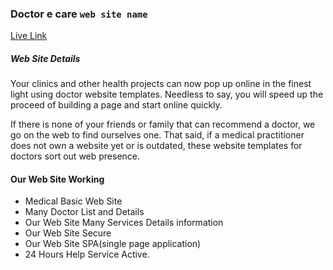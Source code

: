 ### Doctor e care `web site name`

[Live Link](https://doctor-e-care-s.web.app/)

##### Web Site Details

<p>Your clinics and other health projects can now pop up online in the finest light using doctor website templates. Needless to say, you will speed up the proceed of building a page and start online quickly.</p>
<p>If there is none of your friends or family that can recommend a doctor, we go on the web to find ourselves one. That said, if a medical practitioner does not own a website yet or is outdated, these website templates for doctors sort out web presence.</p>

#### Our Web Site Working

- Medical Basic Web Site
- Many Doctor List and Details
- Our Web Site Many Services Details information
- Our Web Site Secure
- Our Web Site SPA(single page application)
- 24 Hours Help Service Active.
